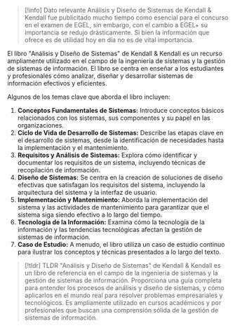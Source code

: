 
> [!info] Dato relevante
> Análisis y Diseño de Sistemas de Kendall & Kendall fue publicitado mucho tiempo como esencial para el concurso en el examen de EGEL, sin embargo, con el cambio a EGEL+ su importancia se redujo drásticamente. Si bien la información que ofrece es de utilidad hoy en día no es de vital importancia.

El libro "Análisis y Diseño de Sistemas" de Kendall & Kendall es un recurso ampliamente utilizado en el campo de la ingeniería de sistemas y la gestión de sistemas de información. El libro se centra en enseñar a los estudiantes y profesionales cómo analizar, diseñar y desarrollar sistemas de información efectivos y eficientes.

Algunos de los temas clave que aborda el libro incluyen:

1. **Conceptos Fundamentales de Sistemas:** Introduce conceptos básicos relacionados con los sistemas, sus componentes y su papel en las organizaciones.
2. **Ciclo de Vida de Desarrollo de Sistemas:** Describe las etapas clave en el desarrollo de sistemas, desde la identificación de necesidades hasta la implementación y el mantenimiento.
3. **Requisitos y Análisis de Sistemas:** Explora cómo identificar y documentar los requisitos de un sistema, incluyendo técnicas de recopilación de información.
4. **Diseño de Sistemas:** Se centra en la creación de soluciones de diseño efectivas que satisfagan los requisitos del sistema, incluyendo la arquitectura del sistema y la interfaz de usuario.
5. **Implementación y Mantenimiento:** Aborda la implementación del sistema y las actividades de mantenimiento para garantizar que el sistema siga siendo efectivo a lo largo del tiempo.
6. **Tecnología de la Información:** Examina cómo la tecnología de la información y las tendencias tecnológicas afectan la gestión de sistemas de información.
7. **Caso de Estudio:** A menudo, el libro utiliza un caso de estudio continuo para ilustrar los conceptos y técnicas presentados a lo largo del texto.

> [!tldr] TLDR
> "Análisis y Diseño de Sistemas" de Kendall & Kendall es un libro de referencia en el campo de la ingeniería de sistemas y la gestión de sistemas de información. Proporciona una guía completa para entender los procesos de análisis y diseño de sistemas, y cómo aplicarlos en el mundo real para resolver problemas empresariales y tecnológicos. Es ampliamente utilizado en cursos académicos y por profesionales que buscan una comprensión sólida de la gestión de sistemas de información.